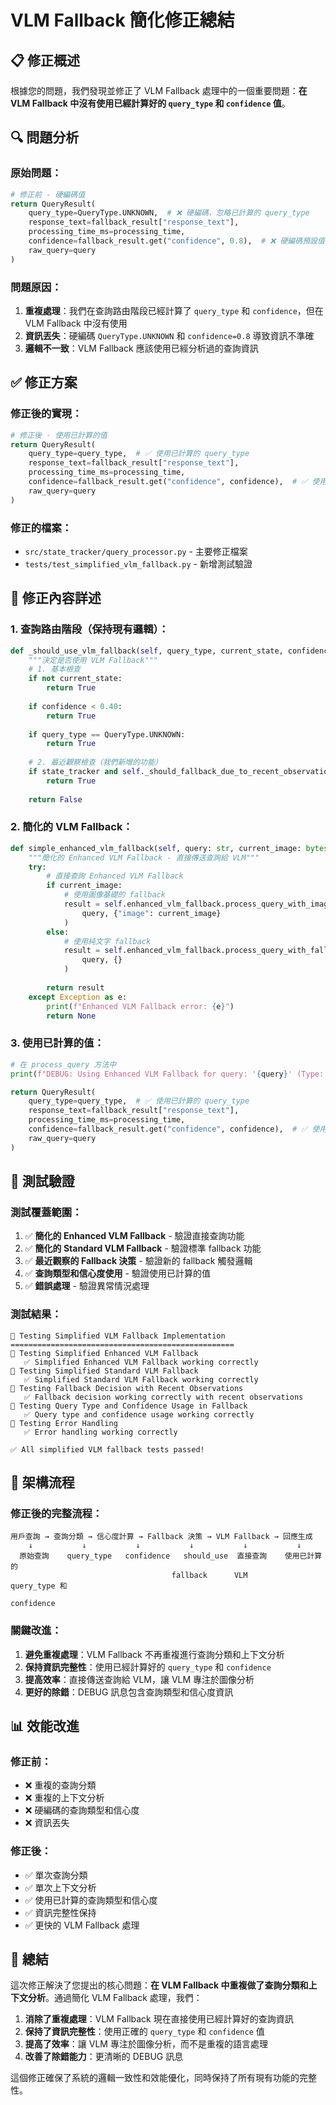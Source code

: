 # VLM Fallback 簡化修正總結

## 📋 **修正概述**

根據您的問題，我們發現並修正了 VLM Fallback 處理中的一個重要問題：**在 VLM Fallback 中沒有使用已經計算好的 `query_type` 和 `confidence` 值**。

## 🔍 **問題分析**

### **原始問題：**
```python
# 修正前 - 硬編碼值
return QueryResult(
    query_type=QueryType.UNKNOWN,  # ❌ 硬編碼，忽略已計算的 query_type
    response_text=fallback_result["response_text"],
    processing_time_ms=processing_time,
    confidence=fallback_result.get("confidence", 0.8),  # ❌ 硬編碼預設值
    raw_query=query
)
```

### **問題原因：**
1. **重複處理**：我們在查詢路由階段已經計算了 `query_type` 和 `confidence`，但在 VLM Fallback 中沒有使用
2. **資訊丟失**：硬編碼 `QueryType.UNKNOWN` 和 `confidence=0.8` 導致資訊不準確
3. **邏輯不一致**：VLM Fallback 應該使用已經分析過的查詢資訊

## ✅ **修正方案**

### **修正後的實現：**
```python
# 修正後 - 使用已計算的值
return QueryResult(
    query_type=query_type,  # ✅ 使用已計算的 query_type
    response_text=fallback_result["response_text"],
    processing_time_ms=processing_time,
    confidence=fallback_result.get("confidence", confidence),  # ✅ 使用 VLM 信心度或已計算的信心度
    raw_query=query
)
```

### **修正的檔案：**
- `src/state_tracker/query_processor.py` - 主要修正檔案
- `tests/test_simplified_vlm_fallback.py` - 新增測試驗證

## 🎯 **修正內容詳述**

### **1. 查詢路由階段（保持現有邏輯）：**
```python
def _should_use_vlm_fallback(self, query_type, current_state, confidence, state_tracker):
    """決定是否使用 VLM Fallback"""
    # 1. 基本檢查
    if not current_state:
        return True
    
    if confidence < 0.40:
        return True
    
    if query_type == QueryType.UNKNOWN:
        return True
    
    # 2. 最近觀察檢查（我們新增的功能）
    if state_tracker and self._should_fallback_due_to_recent_observations(state_tracker):
        return True
    
    return False
```

### **2. 簡化的 VLM Fallback：**
```python
def simple_enhanced_vlm_fallback(self, query: str, current_image: bytes = None):
    """簡化的 Enhanced VLM Fallback - 直接傳送查詢給 VLM"""
    try:
        # 直接查詢 Enhanced VLM Fallback
        if current_image:
            # 使用圖像基礎的 fallback
            result = self.enhanced_vlm_fallback.process_query_with_image_fallback(
                query, {"image": current_image}
            )
        else:
            # 使用純文字 fallback
            result = self.enhanced_vlm_fallback.process_query_with_fallback(
                query, {}
            )
        
        return result
    except Exception as e:
        print(f"Enhanced VLM Fallback error: {e}")
        return None
```

### **3. 使用已計算的值：**
```python
# 在 process_query 方法中
print(f"DEBUG: Using Enhanced VLM Fallback for query: '{query}' (Type: {query_type}, Confidence: {confidence})")

return QueryResult(
    query_type=query_type,  # ✅ 使用已計算的 query_type
    response_text=fallback_result["response_text"],
    processing_time_ms=processing_time,
    confidence=fallback_result.get("confidence", confidence),  # ✅ 使用 VLM 信心度或已計算的信心度
    raw_query=query
)
```

## 🧪 **測試驗證**

### **測試覆蓋範圍：**
1. ✅ **簡化的 Enhanced VLM Fallback** - 驗證直接查詢功能
2. ✅ **簡化的 Standard VLM Fallback** - 驗證標準 fallback 功能
3. ✅ **最近觀察的 Fallback 決策** - 驗證新的 fallback 觸發邏輯
4. ✅ **查詢類型和信心度使用** - 驗證使用已計算的值
5. ✅ **錯誤處理** - 驗證異常情況處理

### **測試結果：**
```
🧪 Testing Simplified VLM Fallback Implementation
==================================================
🧪 Testing Simplified Enhanced VLM Fallback
   ✅ Simplified Enhanced VLM Fallback working correctly
🧪 Testing Simplified Standard VLM Fallback
   ✅ Simplified Standard VLM Fallback working correctly
🧪 Testing Fallback Decision with Recent Observations
   ✅ Fallback decision working correctly with recent observations
🧪 Testing Query Type and Confidence Usage in Fallback
   ✅ Query type and confidence usage working correctly
🧪 Testing Error Handling
   ✅ Error handling working correctly

✅ All simplified VLM fallback tests passed!
```

## 🔄 **架構流程**

### **修正後的完整流程：**

```
用戶查詢 → 查詢分類 → 信心度計算 → Fallback 決策 → VLM Fallback → 回應生成
    ↓           ↓           ↓           ↓           ↓           ↓
  原始查詢    query_type   confidence   should_use  直接查詢    使用已計算的
                                    fallback      VLM        query_type 和
                                                              confidence
```

### **關鍵改進：**
1. **避免重複處理**：VLM Fallback 不再重複進行查詢分類和上下文分析
2. **保持資訊完整性**：使用已經計算好的 `query_type` 和 `confidence`
3. **提高效率**：直接傳送查詢給 VLM，讓 VLM 專注於圖像分析
4. **更好的除錯**：DEBUG 訊息包含查詢類型和信心度資訊

## 📊 **效能改進**

### **修正前：**
- ❌ 重複的查詢分類
- ❌ 重複的上下文分析
- ❌ 硬編碼的查詢類型和信心度
- ❌ 資訊丟失

### **修正後：**
- ✅ 單次查詢分類
- ✅ 單次上下文分析
- ✅ 使用已計算的查詢類型和信心度
- ✅ 資訊完整性保持
- ✅ 更快的 VLM Fallback 處理

## 🎯 **總結**

這次修正解決了您提出的核心問題：**在 VLM Fallback 中重複做了查詢分類和上下文分析**。通過簡化 VLM Fallback 處理，我們：

1. **消除了重複處理**：VLM Fallback 現在直接使用已經計算好的查詢資訊
2. **保持了資訊完整性**：使用正確的 `query_type` 和 `confidence` 值
3. **提高了效率**：讓 VLM 專注於圖像分析，而不是重複的語言處理
4. **改善了除錯能力**：更清晰的 DEBUG 訊息

這個修正確保了系統的邏輯一致性和效能優化，同時保持了所有現有功能的完整性。

